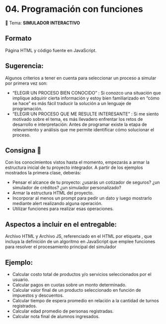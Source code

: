 # 04. Programación con funciones

📌 Tema: **SIMULADOR INTERACTIVO**

## Formato
Página HTML y  código fuente en JavaScript. 

## Sugerencia: 
Algunos criterios a tener en cuenta para seleccionar un proceso a simular por primera vez son: 
- “ELEGIR UN PROCESO BIEN CONOCIDO” :  Si conozco una situación que implique adquirir cierta información y estoy bien familiarizado en “cómo se hace” es más fácil traducir la solución a un lenguaje de programación.
- “ELEGIR UN PROCESO QUE ME RESULTE INTERESANTE” : Si me siento motivado sobre el tema, es más llevadero enfrentar los retos de desarrollo e interpretación: Antes de programar existe la etapa de relevamiento y análisis que me permite identificar cómo solucionar el proceso.

## Consigna 📝
Con los conocimientos vistos hasta el momento, empezarás a armar la estructura inicial de tu proyecto integrador. A partir de los ejemplos mostrados la primera clase, deberás:
- Pensar el alcance de tu proyecto: ¿usarás un cotizador de seguros? ¿un simulador de créditos? ¿un simulador personalizado?
- Armar la estructura HTML del proyecto.
- Incorporar al menos un prompt para pedir un dato y luego mostrarlo mediante alert realizando alguna operación.
- Utilizar funciones para realizar esas operaciones.

## Aspectos a incluir en el entregable:
Archivo HTML y Archivo JS, referenciado en el HTML por etiqueta <script src="js/miarchivo.js"></script>, que incluya la definición de un algoritmo en JavaScript que emplee funciones para resolver el procesamiento principal del simulador

## Ejemplo:
- Calcular costo total de productos y/o servicios seleccionados por el usuario.
- Calcular pagos en cuotas sobre un monto determinado.
- Calcular valor final de un producto seleccionado en función de impuestos y descuentos.
- Calcular tiempo de espera promedio en relación a la cantidad de turnos registrados.
- Calcular edad promedio de personas registradas.
- Calcular nota final de alumnos ingresados.
